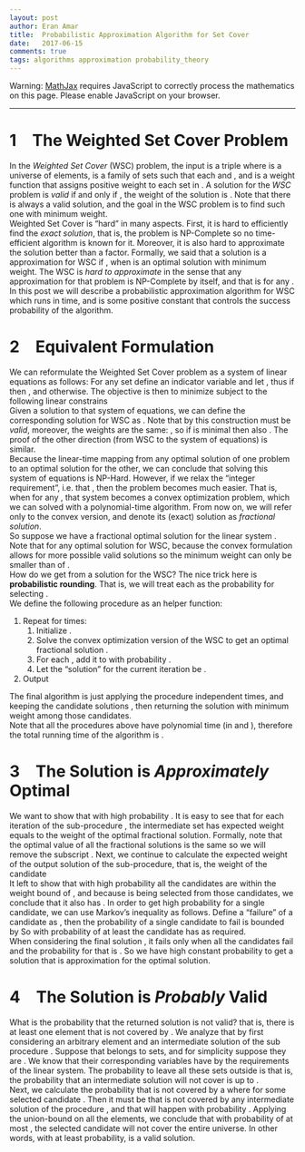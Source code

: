 ```yaml
---
layout: post
author: Eran Amar
title:  Probabilistic Approximation Algorithm for Set Cover
date:   2017-06-15
comments: true
tags: algorithms approximation probability_theory
---
```



<script type="math/tex">
\newcommand{\lyxlock}{}
</script>
<noscript>
<div class="warning">
Warning: <a href="http://www.mathjax.org/">MathJax</a> requires JavaScript to correctly process the mathematics on this page. Please enable JavaScript on your browser.
</div><hr>
</hr></noscript>



<h1 class="Section">
<a class="toc" name="toc-Section-1">1</a> The Weighted Set Cover Problem
</h1>
<div class="Unindented">
In the <i>Weighted Set Cover</i> (WSC) problem, the input is a triple <span class="MathJax_Preview"><script type="math/tex">
\left(U,\mathcal{F},w\right)
</script>
</span> where <span class="MathJax_Preview"><script type="math/tex">
U
</script>
</span> is a universe of <span class="MathJax_Preview"><script type="math/tex">
n
</script>
</span> elements, <span class="MathJax_Preview"><script type="math/tex">
\mathcal{F}=\left\{ A_{1},A_{2},..,A_{m}\right\} 
</script>
</span> is a family of <span class="MathJax_Preview"><script type="math/tex">
m
</script>
</span> sets such that each <span class="MathJax_Preview"><script type="math/tex">
A_{i}\subseteq U
</script>
</span> and <span class="MathJax_Preview"><script type="math/tex">
\bigcup_{A\in\mathcal{F}}A=U
</script>
</span>, and <span class="MathJax_Preview"><script type="math/tex">
w:\mathcal{F}\to\mathbb{R}_{>0}
</script>
</span> is a weight function that assigns positive weight to each set in <span class="MathJax_Preview"><script type="math/tex">
\mathcal{F}
</script>
</span>. A solution <span class="MathJax_Preview"><script type="math/tex">
S\subseteq\mathcal{F}
</script>
</span> for the <i>WSC</i> problem is <i>valid</i> if and only if <span class="MathJax_Preview"><script type="math/tex">
\bigcup_{A\in S}A=U
</script>
</span>, the weight of the solution is <span class="MathJax_Preview"><script type="math/tex">
w\left(S\right)=\sum_{A\in S}w\left(A\right)
</script>
</span>. Note that there is always a valid solution, and the goal in the WSC problem is to find such one with minimum weight. 
</div>
<div class="Indented">
Weighted Set Cover is “hard” in many aspects. First, it is hard to efficiently find the <i>exact solution</i>, that is, the problem is NP-Complete so no time-efficient algorithm is known for it. Moreover, it is also hard to approximate the solution better than a <span class="MathJax_Preview"><script type="math/tex">
\log n
</script>
</span> factor. Formally, we said that a solution <span class="MathJax_Preview"><script type="math/tex">
S
</script>
</span> is a <span class="MathJax_Preview"><script type="math/tex">
\log n
</script>
</span> approximation for WSC if <span class="MathJax_Preview"><script type="math/tex">
w\left(S\right)\le w\left(S^{*}\right)\cdot\log n
</script>
</span>, when <span class="MathJax_Preview"><script type="math/tex">
S^{*}
</script>
</span> is an optimal solution with minimum weight. The WSC is <i>hard to approximate</i> in the sense that any <span class="MathJax_Preview"><script type="math/tex">
\left(1-\epsilon\right)\cdot\log n
</script>
</span> approximation for that problem is NP-Complete by itself, and that is for any <span class="MathJax_Preview"><script type="math/tex">
\epsilon>0
</script>
</span>.
</div>
<div class="Indented">
In this post we will describe a probabilistic <span class="MathJax_Preview"><script type="math/tex">
c\cdot\log n
</script>
</span> approximation algorithm for WSC which runs in <span class="MathJax_Preview"><script type="math/tex">
\mathcal{O}\left(poly\left(n,m\right)\right)
</script>
</span> time, and <span class="MathJax_Preview"><script type="math/tex">
c
</script>
</span> is some positive constant that controls the success probability of the algorithm.
</div>
<h1 class="Section">
<a class="toc" name="toc-Section-2">2</a> Equivalent Formulation
</h1>
<div class="Unindented">
We can reformulate the Weighted Set Cover problem as a system of linear equations as follows: For any set <span class="MathJax_Preview"><script type="math/tex">
A_{i}
</script>
</span> define an indicator variable <span class="MathJax_Preview"><script type="math/tex">
X_{i}\in\left\{ 0,1\right\} 
</script>
</span> and let <span class="MathJax_Preview"><script type="math/tex">
w\left(X_{i}\right):=w\left(A_{i}\right)\cdot X_{i}
</script>
</span>, thus if <span class="MathJax_Preview"><script type="math/tex">
X_{i}=1
</script>
</span> then <span class="MathJax_Preview"><script type="math/tex">
w\left(X_{i}\right)=w\left(A_{i}\right)
</script>
</span>, and <span class="MathJax_Preview"><script type="math/tex">
w\left(X_{i}\right)=0
</script>
</span> otherwise. The objective is then to minimize <span class="MathJax_Preview">
<script type="math/tex;mode=display">

\sum_{i=1}^{m}w\left(X_{i}\right)

</script>
</span>
 subject to the <span class="MathJax_Preview"><script type="math/tex">
n
</script>
</span> following linear constrains <span class="MathJax_Preview">
<script type="math/tex;mode=display">

\forall u\in U:\quad\sum_{i\text{ s.t. }u\in A_{i}}X_{i}\ge1

</script>
</span>
</div>
<div class="Indented">
Given a solution <span class="MathJax_Preview"><script type="math/tex">
l=\left(x_{1},..,x_{m}\right)\in\left\{ 0,1\right\} ^{m}
</script>
</span> to that system of equations, we can define the corresponding solution for WSC as <span class="MathJax_Preview"><script type="math/tex">
S=\left\{ A_{i}\in\mathcal{F}\mid x_{i}=1\right\} 
</script>
</span>. Note that by this construction <span class="MathJax_Preview"><script type="math/tex">
S
</script>
</span> must be <i>valid</i>, moreover, the weights are the same: <span class="MathJax_Preview"><script type="math/tex">
w\left(l\right)=w\left(S\right)
</script>
</span>, so if <span class="MathJax_Preview"><script type="math/tex">
w\left(l\right)
</script>
</span> is minimal then also <span class="MathJax_Preview"><script type="math/tex">
w\left(S\right)
</script>
</span>. The proof of the other direction (from WSC to the system of equations) is similar.
</div>
<div class="Indented">
Because the linear-time mapping from any optimal solution of one problem to an optimal solution for the other, we can conclude that solving this system of equations is NP-Hard. However, if we relax the “integer requirement”, i.e. that <span class="MathJax_Preview"><script type="math/tex">
X_{i}\in\left\{ 0,1\right\} 
</script>
</span>, then the problem becomes much easier. That is, when <span class="MathJax_Preview"><script type="math/tex">
X_{i}\in\left[0,1\right]
</script>
</span> for any <span class="MathJax_Preview"><script type="math/tex">
i
</script>
</span>, that system becomes a convex optimization problem, which we can solved with a polynomial-time algorithm. From now on, we will refer only to the convex version, and denote its (exact) solution as <i>fractional solution</i>.
</div>
<div class="Indented">
So suppose we have a fractional optimal solution for the linear system <span class="MathJax_Preview"><script type="math/tex">
l^{*}=\left(x_{1},..,x_{m}\right)\in\left[0,1\right]^{m}
</script>
</span>. Note that <span class="MathJax_Preview"><script type="math/tex">
w\left(l^{*}\right)\le w\left(S^{*}\right)
</script>
</span> for any optimal solution <span class="MathJax_Preview"><script type="math/tex">
S^{*}
</script>
</span> for WSC, because the convex formulation allows for more possible valid solutions so the minimum weight can only be smaller than of <span class="MathJax_Preview"><script type="math/tex">
w\left(S^{*}\right)
</script>
</span>. 
</div>
<div class="Indented">
How do we get from <span class="MathJax_Preview"><script type="math/tex">
l^{*}
</script>
</span> a solution for the WSC? The nice trick here is <b>probabilistic rounding</b>. That is, we will treat each <span class="MathJax_Preview"><script type="math/tex">
x_{i}
</script>
</span> as the probability for selecting <span class="MathJax_Preview"><script type="math/tex">
A_{i}
</script>
</span>. 
</div>
<div class="Indented">
We define the following procedure <span class="MathJax_Preview"><script type="math/tex">
Alg\left(U,\mathcal{F},w\right)
</script>
</span> as an helper function:
</div>
<ol>
<li>
Repeat for <span class="MathJax_Preview"><script type="math/tex">
t=1,...,\left(2\log n\right)
</script>
</span> times:<ol>
<li>
Initialize <span class="MathJax_Preview"><script type="math/tex">
S_{t}=\emptyset
</script>
</span>.
</li>
<li>
Solve the convex optimization version of the WSC to get an optimal fractional solution <span class="MathJax_Preview"><script type="math/tex">
l_{t}^{*}
</script>
</span>.
</li>
<li>
For each <span class="MathJax_Preview"><script type="math/tex">
A_{i}\in\mathcal{F}
</script>
</span>, add it to <span class="MathJax_Preview"><script type="math/tex">
S_{t}
</script>
</span> with probability <span class="MathJax_Preview"><script type="math/tex">
x_{i}\in l_{t}^{*}
</script>
</span>.
</li>
<li>
Let the “solution” for the current iteration be <span class="MathJax_Preview"><script type="math/tex">
S_{t}
</script>
</span>.
</li>
</ol>
</li>
<li>
Output <span class="MathJax_Preview"><script type="math/tex">
\bigcup_{t=1}^{2\log n}S_{t}
</script>
</span>
</li>
</ol>
<div class="Unindented">
The final algorithm is just applying the <span class="MathJax_Preview"><script type="math/tex">
Alg\left(U,\mathcal{F},w\right)
</script>
</span> procedure <span class="MathJax_Preview"><script type="math/tex">
c
</script>
</span> independent times, and keeping the candidate solutions <span class="MathJax_Preview"><script type="math/tex">
S^{\left(1\right)},...,S^{\left(c\right)}
</script>
</span>, then returning the <span class="MathJax_Preview"><script type="math/tex">
S_{final}
</script>
</span> solution with minimum weight among those candidates. 
</div>
<div class="Indented">
Note that all the procedures above have polynomial time (in <span class="MathJax_Preview"><script type="math/tex">
n
</script>
</span> and <span class="MathJax_Preview"><script type="math/tex">
m
</script>
</span>), therefore the total running time of the algorithm is <span class="MathJax_Preview"><script type="math/tex">
\mathcal{O}\left(poly\left(n,m\right)\right)
</script>
</span>.
</div>
<h1 class="Section">
<a class="toc" name="toc-Section-3">3</a> The Solution is <i>Approximately</i> Optimal
</h1>
<div class="Unindented">
We want to show that with high probability <span class="MathJax_Preview"><script type="math/tex">
w\left(S_{final}\right)\le c\cdot\log n\cdot w\left(S^{*}\right)
</script>
</span>. It is easy to see that for each iteration of the sub-procedure <span class="MathJax_Preview"><script type="math/tex">
Alg
</script>
</span>, the intermediate set <span class="MathJax_Preview"><script type="math/tex">
S_{t}
</script>
</span> has expected weight equals to the weight of the optimal fractional solution. Formally, <span class="MathJax_Preview">
<script type="math/tex;mode=display">

\mathbb{E}\left[w\left(S_{t}\right)\right]=\sum_{i=1}^{m}w\left(A_{i}\right)\mathbb{E}\left[X_{i}\right]=\sum_{i=1}^{m}w\left(A_{i}\right)x_{i}=w\left(l_{t}^{*}\right)

</script>
</span>
note that the optimal value of all the fractional solutions is the same so we will remove the subscript <span class="MathJax_Preview"><script type="math/tex">
t
</script>
</span>. Next, we continue to calculate the expected weight of the output solution of the sub-procedure, that is, the weight of the candidate <span class="MathJax_Preview"><script type="math/tex">
S^{\left(i\right)}
</script>
</span>
</div>
<div class="Indented">
<span class="MathJax_Preview">
<script type="math/tex;mode=display">
\begin{aligned}
\mathbb{E}\left[w\left(S^{\left(i\right)}\right)\right] & =\mathbb{E}\left[w\left(\bigcup_{t=1}^{2\log n}S_{t}\right)\right]\\
 & \le\sum_{t=1}^{2\log n}\mathbb{E}\left[w\left(S_{t}\right)\right]\\
 & =2\log n\cdot w\left(l^{*}\right)\\
 & \le2\log n\cdot w\left(S^{*}\right)
\end{aligned}
</script>
</span>
It left to show that with high probability all the candidates <span class="MathJax_Preview"><script type="math/tex">
\left\{ S^{\left(i\right)}\right\} _{i}
</script>
</span> are within the weight bound of <span class="MathJax_Preview"><script type="math/tex">
c\cdot\log n\cdot w\left(S^{*}\right)
</script>
</span>, and because <span class="MathJax_Preview"><script type="math/tex">
S_{final}
</script>
</span> is being selected from those candidates, we conclude that it also has <span class="MathJax_Preview"><script type="math/tex">
\mathbb{E}\left[w\left(S_{final}\right)\right]\le c\cdot\log n\cdot w\left(S^{*}\right)
</script>
</span>. In order to get high probability for a single candidate, we can use Markov’s inequality as follows. Define a “failure” of a candidate <span class="MathJax_Preview"><script type="math/tex">
S^{\left(k\right)}
</script>
</span> as <span class="MathJax_Preview"><script type="math/tex">
w\left(S^{\left(k\right)}\right)\ge c\cdot\log n\cdot w\left(S^{*}\right)
</script>
</span>, then the probability of a single candidate to fail is bounded by <span class="MathJax_Preview">
<script type="math/tex;mode=display">

\mathbb{P}\left[w\left(S^{\left(k\right)}\right)\ge c\cdot\log n\cdot w\left(S^{*}\right)\right]\le\frac{\mathbb{E}\left[w\left(S^{\left(k\right)}\right)\right]}{c\cdot\log n\cdot w\left(S^{*}\right)}\le\frac{2}{c}

</script>
</span>
So with probability of at least <span class="MathJax_Preview"><script type="math/tex">
1-\frac{2}{c}
</script>
</span> the candidate has <span class="MathJax_Preview"><script type="math/tex">
w\left(S^{\left(k\right)}\right)\le c\cdot\log n\cdot w\left(S^{*}\right)
</script>
</span> as required.
</div>
<div class="Indented">
When considering the final solution <span class="MathJax_Preview"><script type="math/tex">
S_{final}
</script>
</span>, it fails only when all the candidates fail and the probability for that is <span class="MathJax_Preview"><script type="math/tex">
\le\left(\frac{2}{c}\right)^{c}
</script>
</span>. So we have high constant probability to get a solution that is <span class="MathJax_Preview"><script type="math/tex">
c\cdot\log n
</script>
</span> approximation for the optimal solution.
</div>
<h1 class="Section">
<a class="toc" name="toc-Section-4">4</a> The Solution is <i>Probably</i> Valid
</h1>
<div class="Unindented">
What is the probability that the returned solution <span class="MathJax_Preview"><script type="math/tex">
S_{final}
</script>
</span> is not valid? that is, there is at least one element <span class="MathJax_Preview"><script type="math/tex">
u\in U
</script>
</span> that is not covered by <span class="MathJax_Preview"><script type="math/tex">
S_{final}
</script>
</span>. We analyze that by first considering an arbitrary element <span class="MathJax_Preview"><script type="math/tex">
u
</script>
</span> and an intermediate solution <span class="MathJax_Preview"><script type="math/tex">
S_{t}
</script>
</span> of the sub procedure <span class="MathJax_Preview"><script type="math/tex">
Alg
</script>
</span>. Suppose that <span class="MathJax_Preview"><script type="math/tex">
u
</script>
</span> belongs to <span class="MathJax_Preview"><script type="math/tex">
k
</script>
</span> sets, and for simplicity suppose they are <span class="MathJax_Preview"><script type="math/tex">
A_{1},...,A_{k}
</script>
</span>. We know that their corresponding variables have <span class="MathJax_Preview"><script type="math/tex">
\sum_{i=1}^{k}x_{i}\ge1
</script>
</span> by the requirements of the linear system. The probability to leave all these sets outside <span class="MathJax_Preview"><script type="math/tex">
S_{t}
</script>
</span> is <span class="MathJax_Preview">
<script type="math/tex;mode=display">

\prod_{i=1}^{k}\left(1-x_{i}\right)\le\prod_{i=1}^{k}e^{-x_{i}}\le e^{-1}

</script>
</span>
that is, the probability that an intermediate solution <span class="MathJax_Preview"><script type="math/tex">
S_{t}
</script>
</span> will not cover <span class="MathJax_Preview"><script type="math/tex">
u
</script>
</span> is up to <span class="MathJax_Preview"><script type="math/tex">
e^{-1}
</script>
</span>.
</div>
<div class="Indented">
Next, we calculate the probability that <span class="MathJax_Preview"><script type="math/tex">
u
</script>
</span> is not covered by a <span class="MathJax_Preview"><script type="math/tex">
S_{final}
</script>
</span> where <span class="MathJax_Preview"><script type="math/tex">
S_{final}=S^{\left(i\right)}
</script>
</span> for some selected candidate <span class="MathJax_Preview"><script type="math/tex">
S^{\left(i\right)}
</script>
</span>. Then it must be that <span class="MathJax_Preview"><script type="math/tex">
u
</script>
</span> is not covered by any intermediate solution <span class="MathJax_Preview"><script type="math/tex">
S_{1},..,S_{2\log n}
</script>
</span> of the procedure <span class="MathJax_Preview"><script type="math/tex">
Alg
</script>
</span>, and that will happen with probability <span class="MathJax_Preview"><script type="math/tex">
\le\prod_{t=1}^{2\log n}e^{-1}=\frac{1}{n^{2}}
</script>
</span>. Applying the union-bound on all the <span class="MathJax_Preview"><script type="math/tex">
n
</script>
</span> elements, we conclude that with probability of at most <span class="MathJax_Preview"><script type="math/tex">
\frac{1}{n}
</script>
</span>, the selected candidate <span class="MathJax_Preview"><script type="math/tex">
S^{\left(i\right)}
</script>
</span> will not cover the entire universe. In other words, with at least <span class="MathJax_Preview"><script type="math/tex">
1-\frac{1}{n}
</script>
</span> probability, <span class="MathJax_Preview"><script type="math/tex">
S_{final}
</script>
</span> is a valid solution.
</div>
